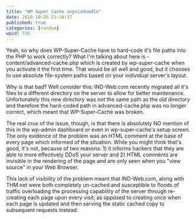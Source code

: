 ```yaml
---
title: "WP Super Cache oopsiedoodle"
date: 2010-10-26 21:26:17
published: true
categories: [random]
wpid: 736
---
```


Yeah, so why does WP-Super-Cache have to hard-code it's file paths into the PHP to work correctly? What I'm talking about here is -content/advanced-cache.php which is created by wp-super-cache when you activate it the first time. That would be all well and good, but it chooses to use absolute file-system paths based on your individual server's layout.

Why is that bad? Well consider this: IND-Web.com recently migrated all it's files to a different directory on the server to allow for better maintenance. Unfortunately this new directory was not the same path as the old directory and therefore the hard-coded path in advanced-cache.php was no longer correct, which meant that WP-Super-Cache was broken.

The real crux of the issue, though, is that there is absolutely NO mention of this in the wp-admin dashboard or even in wp-super-cache's setup screen. The only evidence of the problem was an HTML comment at the base of every page which informed of the situation. While you might think that's good, it's not, because of two reasons: 1) it informs hackers that they are able to more effectively DDoS your server and 2) HTML comments are invisible in the rendering of the page and are only seen when you "view source" in your Web Browser.

This lack of visibility of the problem meant that IND-Web.com, along with THM.net were both completely un-cached and susceptible to floods of traffic overloading the processing capability of the server through re-creating each page upon every visit; as opposed to creating once when each page is updated and then serving the static cached copy to subsequent requests instead.